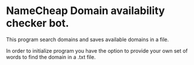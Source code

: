 # NameCheap Domain availability checker bot.
This program search domains and saves available domains in a file.

In order to initialize program you have the option to provide your own set of words to find the domain in a .txt file.
